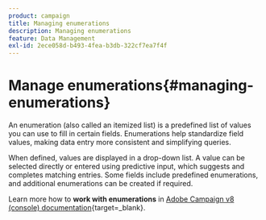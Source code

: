 ```yaml
---
product: campaign
title: Managing enumerations
description: Managing enumerations
feature: Data Management
exl-id: 2ece058d-b493-4fea-b3db-322cf7ea7f4f
---
```

# Manage enumerations{#managing-enumerations}

An enumeration (also called an itemized list) is a predefined list of values you can use to fill in certain fields. Enumerations help standardize field values, making data entry more consistent and simplifying queries. 

When defined, values are displayed in a drop-down list. A value can be selected directly or entered using predictive input, which suggests and completes matching entries. Some fields include predefined enumerations, and additional enumerations can be created if required.

Learn more how to **work with enumerations** in [Adobe Campaign v8 (console) documentation](https://experienceleague.adobe.com/en/docs/campaign/campaign-v8/config/settings/enumerations){target=_blank}.

